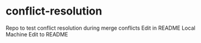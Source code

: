 # conflict-resolution
Repo to test conflict resolution during merge conflicts
Edit in README
Local Machine Edit to README
